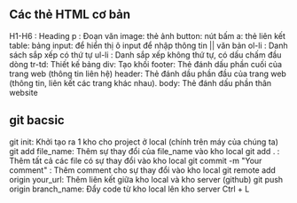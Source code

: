 ## Các thẻ HTML cơ bản
H1-H6 : Heading
p : Đoạn văn
image: thẻ ảnh
button: nút bấm
a: thẻ liên kết
table: bảng
input: để hiển thị ô input để nhập thông tin || văn bản
ol-li : Danh sách sắp xếp có thứ tự
ul-li : Danh sắp xếp không thứ tự, có dấu chấm đầu dòng
tr-td: Thiết kế bảng
div: Tạo khối
footer: Thẻ đánh dấu phần cuối của trang web (thông tin liên hệ)
header: Thẻ đánh dầu phần đầu của trang web (thông tin, liên kết các trang khác nhau).
body: Thẻ đánh dấu phần thân website
## git bacsic
git init: Khởi tạo ra 1 kho cho project ở local (chính trên máy của chúng ta)
git add file_name: Thêm sự thay đổi của file_name vào kho local
git add . : Thêm tất cả các file có sự thay đổi vào kho local
git commit -m "Your comment" : Thêm comment cho sự thay đổi vào kho local
git remote add origin your_url: Thêm liên kết giữa kho local và kho server (github)
git push origin branch_name: Đẩy code từ kho local lên kho server
Ctrl + L